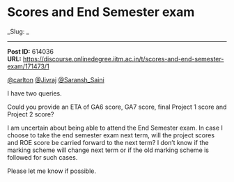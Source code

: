 # Scores and End Semester exam
_Slug: _

---
**Post ID:** 614036  
**URL:** https://discourse.onlinedegree.iitm.ac.in/t/scores-and-end-semester-exam/171473/1  

[@carlton](/u/carlton) [@Jivraj](/u/jivraj) [@Saransh_Saini](/u/saransh_saini)


I have two queries.




Could you provide an ETA of GA6 score, GA7 score, final Project 1 score and Project 2 score?




I am uncertain about being able to attend the End Semester exam. In case I choose to take the end semester exam next term, will the project scores and ROE score be carried forward to the next term? I don’t know if the marking scheme will change next term or if the old marking scheme is followed for such cases.




Please let me know if possible.


